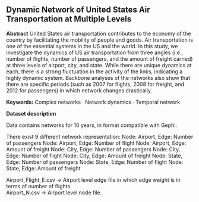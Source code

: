  ## Dynamic Network of United States Air Transportation at Multiple Levels


**Abstract** United States air transportation contributes to the economy of the country by facilitating the mobility of people and goods. Air transportation is one of the essential systems in the US and the world. In this study, we investigate the dynamics of US air transportation from three angles (i.e., number of flights, number of passengers, and the amount of freight carried) at three levels of airport, city, and state. While there are unique dynamics at each, there is a strong fluctuation in the activity of the links, indicating a highly dynamic system. Backbone analyses of the networks also show that there are specific periods (such as 2007 for flights, 2008 for freight, and 2012 for passengers) in which network changes drastically.


**Keywords:** Complex networks · Network dynamics · Temporal network



**Dataset description**

Data contains networks for 10 years, in format compatible with Gephi.

There exist 9 different network representation:
Node: Airport,  Edge: Number of passengers
Node: Airport,  Edge: Number of flight
Node: Airport,  Edge: Amount of freight
Node: City,  Edge: Number of passengers
Node: City,  Edge: Number of flight
Node: City,  Edge: Amount of freight
Node: State,  Edge: Number of passengers
Node: State,  Edge: Number of flight
Node: State,  Edge: Amount of freight


Airport_Flight_E.csv -> Airport level edge file in which edge weight is in terms of number of flights.
<br/>
Airport_N.csv        -> Airport level node file.
